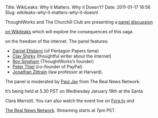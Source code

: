 Title: WikiLeaks:  Why it Matters. Why it Doesn’t?
Date: 2011-01-17 16:56
Slug: wikileaks-why-it-matters-why-it-doesnt

ThoughtWorks and The Churchill Club are presenting a
<a href="http://www.thoughtworks.com/events/wikileaks-why-it-matters-why-it-doesnt">panel
discussion

on Wikileaks</a> which will explore the consequences of this saga

on the freedom of the internet. The panel features:

</p>

-   [Daniel Ellsberg](http://en.wikipedia.org/wiki/Daniel_Ellsberg) (of
    Pentagon Papers fame)
-   [Clay Shirky](http://www.shirky.com/) (thoughtful writer about the
    internet)
-   [Roy Singham](http://www.thoughtworks.com/roy-singham)
    (ThoughtWorks’s founder)
-   [Peter Thiel](http://en.wikipedia.org/wiki/Peter_Thiel) (co-founder
    of PayPal)
-   [Jonathan Zittrain](http://en.wikipedia.org/wiki/Jonathan_Zittrain)
    (law professor at Harvard).

</p>

The panel is moderated by [Paul
Jay](http://en.wikipedia.org/wiki/Paul_Jay) from The Real News Network.

</p>

It’s being held at 5.30 PST on Wednesday January 19th at the Santa

Clara Marriott. You can also watch the event live on
[Fora.tv](http://fora.tv/live/churchill_club/Wikileaks_Why_it_Matters)
and

[The Real News Network](http://therealnews.com/t2/about-us/events).
Streaming starts at 7pm PST.

</p>

